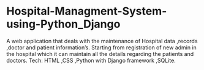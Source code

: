 # Hospital-Managment-System-using-Python_Django
A web application that deals with the maintenance of Hospital data ,records ,doctor and patient information’s. Starting from registration of new admin in the hospital which it can maintain all the details regarding the patients and doctors. Tech: HTML ,CSS ,Python with Django framework ,SQLite.

